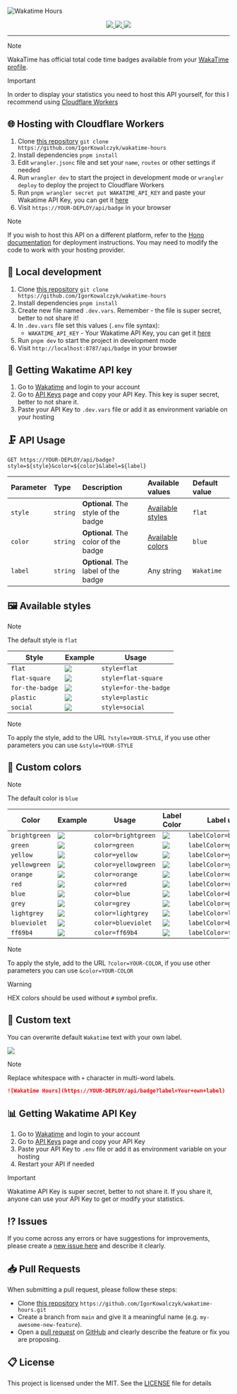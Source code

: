 ![Wakatime Hours](https://github.com/IgorKowalczyk/wakatime-hours/assets/49127376/d47625a9-5232-444f-9279-ce30aa69b5ca)

<div align="center">
 <a aria-label="Badge" href="https://wakatime.igorkowalczyk.dev">
  <img src="https://wakatime.igorkowalczyk.dev/api/badge">
 </a>
 <a aria-label="Github License" href="https://github.com/igorkowalczyk/wakatime-hours/blob/main/license.md">
  <img src="https://img.shields.io/github/license/igorkowalczyk/wakatime-hours?color=blue&logo=github&label=License">
 </a>
 <a aria-label="Version" href="https://github.com/igorkowalczyk/wakatime-hours/releases">
  <img src="https://img.shields.io/github/v/release/igorkowalczyk/wakatime-hours?color=blue&logo=github&label=Version">
 </a>
</div>

---

> [!NOTE]
> WakaTime has official total code time badges available from your [WakaTime profile](https://wakatime.com/me?badge=true).

> [!IMPORTANT]
> In order to display your statistics you need to host this API yourself, for this I recommend using [Cloudflare Workers](#️-hosting-with-cloudflare-workers)

## 🌐 Hosting with Cloudflare Workers

1. Clone [this repository](https://github.com/igorkowalczyk/wakatime-hours) `git clone https://github.com/IgorKowalczyk/wakatime-hours`
2. Install dependencies `pnpm install`
3. Edit `wrangler.jsonc` file and set your `name`, `routes` or other settings if needed
4. Run `wrangler dev` to start the project in development mode or `wrangler deploy` to deploy the project to Cloudflare Workers
5. Run `pnpm wrangler secret put WAKATIME_API_KEY` and paste your Wakatime API Key, you can get it [here](#-getting-wakatime-api-key)
6. Visit `https://YOUR-DEPLOY/api/badge` in your browser

> [!NOTE]
> If you wish to host this API on a different platform, refer to the [Hono documentation](https://hono.dev/docs/getting-started/basic) for deployment instructions. You may need to modify the code to work with your hosting provider.

## 🔩 Local development

1. Clone [this repository](https://github.com/igorkowalczyk/wakatime-hours) `git clone https://github.com/IgorKowalczyk/wakatime-hours`
2. Install dependencies `pnpm install`
3. Create new file named `.dev.vars`. Remember - the file is super secret, better to not share it!
4. In `.dev.vars` file set this values (`.env` file syntax):
   - `WAKATIME_API_KEY` - Your Wakatime API Key, you can get it [here](#-getting-wakatime-api-key)
5. Run `pnpm dev` to start the project in development mode
6. Visit `http://localhost:8787/api/badge` in your browser

## 🚀 Getting Wakatime API key

1. Go to [Wakatime](https://wakatime.com) and login to your account
2. Go to [API Keys](https://wakatime.com/settings/api-key) page and copy your API Key. This key is super secret, better to not share it.
3. Paste your API Key to `.dev.vars` file or add it as environment variable on your hosting

## 🗜️ API Usage

```http
GET https://YOUR-DEPLOY/api/badge?style=${style}&color=${color}&label=${label}
```

| Parameter | Type     | Description                          | Available values                                | Default value |
| :-------- | :------- | :----------------------------------- | :---------------------------------------------- | :------------ |
| `style`   | `string` | **Optional**. The style of the badge | [Available styles](#%EF%B8%8F-available-styles) | `flat`        |
| `color`   | `string` | **Optional**. The color of the badge | [Available colors](#-custom-colors)             | `blue`        |
| `label`   | `string` | **Optional**. The label of the badge | Any string                                      | `Wakatime`    |

## 🖼️ Available styles

> [!NOTE]
> The default style is `flat`

| Style           | Example                                                               | Usage                 |
| --------------- | --------------------------------------------------------------------- | --------------------- |
| `flat`          | ![](https://wakatime.igorkowalczyk.dev/api/badge?style=flat)          | `style=flat`          |
| `flat-square`   | ![](https://wakatime.igorkowalczyk.dev/api/badge?style=flat-square)   | `style=flat-square`   |
| `for-the-badge` | ![](https://wakatime.igorkowalczyk.dev/api/badge?style=for-the-badge) | `style=for-the-badge` |
| `plastic`       | ![](https://wakatime.igorkowalczyk.dev/api/badge?style=plastic)       | `style=plastic`       |
| `social`        | ![](https://wakatime.igorkowalczyk.dev/api/badge?style=social)        | `style=social`        |

> [!NOTE]
> To apply the style, add to the URL `?style=YOUR-STYLE`, if you use other parameters you can use `&style=YOUR-STYLE`

## 🎨 Custom colors

> [!NOTE]
> The default color is `blue`

| Color         | Example                                                                        | Usage               | Label Color                                                                         | Label usage              |
| ------------- | ------------------------------------------------------------------------------ | ------------------- | ----------------------------------------------------------------------------------- | ------------------------ |
| `brightgreen` | ![](https://wakatime.igorkowalczyk.dev/api/badge?style=flat&color=brightgreen) | `color=brightgreen` | ![](https://wakatime.igorkowalczyk.dev/api/badge?style=flat&labelColor=brightgreen) | `labelColor=brightgreen` |
| `green`       | ![](https://wakatime.igorkowalczyk.dev/api/badge?style=flat&color=green)       | `color=green`       | ![](https://wakatime.igorkowalczyk.dev/api/badge?style=flat&labelColor=green)       | `labelColor=green`       |
| `yellow`      | ![](https://wakatime.igorkowalczyk.dev/api/badge?style=flat&color=yellow)      | `color=yellow`      | ![](https://wakatime.igorkowalczyk.dev/api/badge?style=flat&labelColor=yellow)      | `labelColor=yellow`      |
| `yellowgreen` | ![](https://wakatime.igorkowalczyk.dev/api/badge?style=flat&color=yellowgreen) | `color=yellowgreen` | ![](https://wakatime.igorkowalczyk.dev/api/badge?style=flat&labelColor=yellowgreen) | `labelColor=yellowgreen` |
| `orange`      | ![](https://wakatime.igorkowalczyk.dev/api/badge?style=flat&color=orange)      | `color=orange`      | ![](https://wakatime.igorkowalczyk.dev/api/badge?style=flat&labelColor=orange)      | `labelColor=orange`      |
| `red`         | ![](https://wakatime.igorkowalczyk.dev/api/badge?style=flat&color=red)         | `color=red`         | ![](https://wakatime.igorkowalczyk.dev/api/badge?style=flat&labelColor=red)         | `labelColor=red`         |
| `blue`        | ![](https://wakatime.igorkowalczyk.dev/api/badge?style=flat&color=blue)        | `color=blue`        | ![](https://wakatime.igorkowalczyk.dev/api/badge?style=flat&labelColor=blue)        | `labelColor=blue`        |
| `grey`        | ![](https://wakatime.igorkowalczyk.dev/api/badge?style=flat&color=grey)        | `color=grey`        | ![](https://wakatime.igorkowalczyk.dev/api/badge?style=flat&labelColor=grey)        | `labelColor=grey`        |
| `lightgrey`   | ![](https://wakatime.igorkowalczyk.dev/api/badge?style=flat&color=lightgrey)   | `color=lightgrey`   | ![](https://wakatime.igorkowalczyk.dev/api/badge?style=flat&labelColor=lightgrey)   | `labelColor=lightgrey`   |
| `blueviolet`  | ![](https://wakatime.igorkowalczyk.dev/api/badge?style=flat&color=blueviolet)  | `color=blueviolet`  | ![](https://wakatime.igorkowalczyk.dev/api/badge?style=flat&labelColor=blueviolet)  | `labelColor=blueviolet`  |
| `ff69b4`      | ![](https://wakatime.igorkowalczyk.dev/api/badge?style=flat&color=ff69b4)      | `color=ff69b4`      | ![](https://wakatime.igorkowalczyk.dev/api/badge?style=flat&labelColor=ff69b4)      | `labelColor=ff69b4`      |

> [!NOTE]
> To apply the style, add to the URL `?color=YOUR-COLOR`, if you use other parameters you can use `&color=YOUR-COLOR`

> [!WARNING]
> HEX colors should be used without `#` symbol prefix.

## 📝 Custom text

You can overwrite default `Wakatime` text with your own label.

![](https://wakatime.igorkowalczyk.dev/api/badge?label=Your+own+label&color=blue)

> [!NOTE]
> Replace whitespace with `+` character in multi-word labels.

```markdown
![Wakatime Hours](https://YOUR-DEPLOY/api/badge?label=Your+own+label)
```

## 📊 Getting Wakatime API Key

1. Go to [Wakatime](https://wakatime.com) and login to your account
2. Go to [API Keys](https://wakatime.com/settings/api-key) page and copy your API Key
3. Paste your API Key to `.env` file or add it as environment variable on your hosting
4. Restart your API if needed

> [!IMPORTANT]
> Wakatime API Key is super secret, better to not share it. If you share it, anyone can use your API Key to get or modify your statistics.

## ⁉️ Issues

If you come across any errors or have suggestions for improvements, please create a [new issue here](https://github.com/igorkowalczyk/wakatime-hours/issues) and describe it clearly.

## 📥 Pull Requests

When submitting a pull request, please follow these steps:

- Clone [this repository](https://github.com/igorkowalczyk/wakatime-hours) `https://github.com/IgorKowalczyk/wakatime-hours.git`
- Create a branch from `main` and give it a meaningful name (e.g. `my-awesome-new-feature`).
- Open a [pull request](https://github.com/igorkowalczyk/wakatime-hours/pulls) on [GitHub](https://github.com/) and clearly describe the feature or fix you are proposing.

## 📋 License

This project is licensed under the MIT. See the [LICENSE](https://github.com/igorkowalczyk/wakatime-hours/blob/main/license.md) file for details
